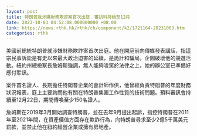 ```yaml
---
layout: post
title: 特朗普就涉嫌財務欺詐案首次出庭　審訊料持續至12月
date: 2023-10-03 04:52:08.000000000 +08:00
link: https://news.rthk.hk/rthk/ch/component/k2/1721164-20231003.htm
categories: rthk
---
```


美國前總統特朗普就涉嫌財務欺詐案首次出庭。他在開庭前向傳媒發表講話，指這宗民事訴訟是有史以來最大政治迫害的延續，是詭計和騙局，企圖破壞他的競選活動。紐約州總檢察長詹姆斯強調，無人能夠凌駕於法律之上，她的辦公室已準備好應付聆訊。

案件首名證人、長期擔任特朗普企業的會計師作供，他曾經負責特朗普的年度財務狀況報表，庭上主要詢問他有關在特朗普集團工作性質的技術問題。預料審訊會持續至12月22日，期間傳喚至少150名證人。

詹姆斯在2019年3月開始調查特朗普，並在去年9月提出起訴，指控特朗普在2011年至2021年間，在資產價值方面存在欺詐行為，向特朗普尋求至少2億5千萬美元罰款，並禁止他在紐約經營企業或擁有房地產。
